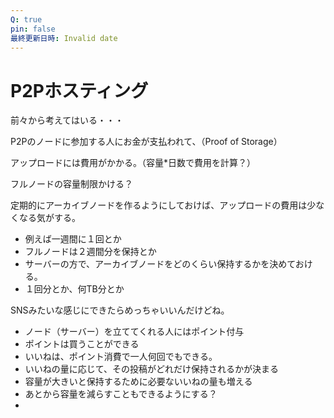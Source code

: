 ```yaml
---
Q: true
pin: false
最終更新日時: Invalid date
---
```

# P2Pホスティング

前々から考えてはいる・・・

P2Pのノードに参加する人にお金が支払われて、（Proof of Storage）

アップロードには費用がかかる。（容量*日数で費用を計算？）

フルノードの容量制限かける？

定期的にアーカイブノードを作るようにしておけば、アップロードの費用は少なくなる気がする。

- 例えば一週間に１回とか  
- フルノードは２週間分を保持とか  
- サーバーの方で、アーカイブノードをどのくらい保持するかを決めておける。  
- １回分とか、何TB分とか  

SNSみたいな感じにできたらめっちゃいいんだけどね。

- ノード（サーバー）を立ててくれる人にはポイント付与  
- ポイントは買うことができる  
- いいねは、ポイント消費で一人何回でもできる。  
- いいねの量に応じて、その投稿がどれだけ保持されるかが決まる  
- 容量が大きいと保持するために必要ないいねの量も増える  
- あとから容量を減らすこともできるようにする？  
-